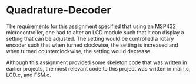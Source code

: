 # Quadrature-Decoder
The requirements for this assignment specified that using an MSP432 microcontroller, one had to alter an LCD module such that it can display a setting that can be adjusted. The setting would be controlled a rotary encoder such that when turned clockwise, the setting is increased and when turned counterclockwise, the setting would decrease. 

Although this assignment provided  some skeleton code that was written in earlier projects, the most relevant code to this project was written in main.c, LCD.c, and FSM.c.
